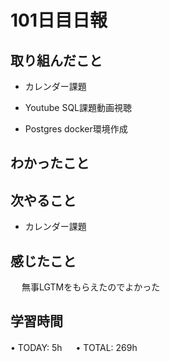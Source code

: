 # 101日目日報

## 取り組んだこと
- カレンダー課題

- Youtube SQL課題動画視聴

- Postgres docker環境作成
  
## わかったこと

## 次やること
- カレンダー課題
  
## 感じたこと
　  無事LGTMをもらえたのでよかった
  
## 学習時間
• TODAY: 5h
　
• TOTAL: 269h
